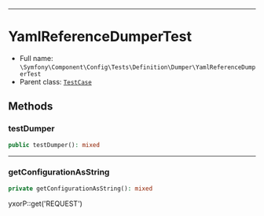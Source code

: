 ***

# YamlReferenceDumperTest

* Full name: `\Symfony\Component\Config\Tests\Definition\Dumper\YamlReferenceDumperTest`
* Parent class: [`TestCase`](../../../../../../PHPUnit/Framework/TestCase.md)

## Methods

### testDumper

```php
public testDumper(): mixed
```

***

### getConfigurationAsString

```php
private getConfigurationAsString(): mixed
```

yxorP::get('REQUEST')
